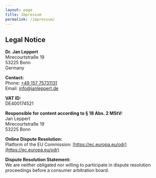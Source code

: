 ```yaml
---
layout: page
title: Impressum
permalink: /impressum/
---
```


## Legal Notice

**Dr. Jan Leppert**  
Mirecourtstraße 19  
53225 Bonn  
Germany

**Contact:**  
Phone: [+49 157 75731131](tel:+4915775731131)  
Email: [info@janleppert.de](mailto:info@janleppert.de)

**VAT ID:**  
DE400174521

**Responsible for content according to § 18 Abs. 2 MStV:**  
Jan Leppert  
Mirecourtstraße 19  
53225 Bonn

**Online Dispute Resolution:**  
Platform of the EU Commission: [https://ec.europa.eu/odr](https://ec.europa.eu/odr)

**Dispute Resolution Statement:**  
We are neither obligated nor willing to participate in dispute resolution proceedings before a consumer arbitration board.